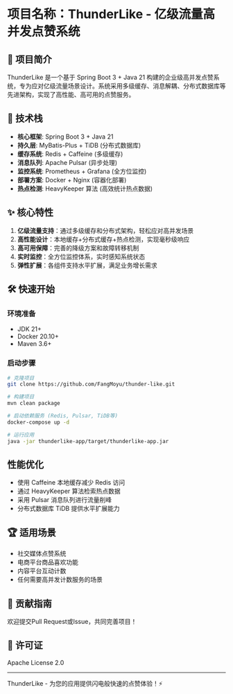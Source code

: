 # 项目名称：ThunderLike - 亿级流量高并发点赞系统

## 🌟 项目简介

ThunderLike 是一个基于 Spring Boot 3 + Java 21 构建的企业级高并发点赞系统，专为应对亿级流量场景设计。系统采用多级缓存、消息解耦、分布式数据库等先进架构，实现了高性能、高可用的点赞服务。

## 🚀 技术栈

- **核心框架**: Spring Boot 3 + Java 21
- **持久层**: MyBatis-Plus + TiDB (分布式数据库)
- **缓存系统**: Redis + Caffeine (多级缓存)
- **消息队列**: Apache Pulsar (异步处理)
- **监控系统**: Prometheus + Grafana (全方位监控)
- **部署方案**: Docker + Nginx (容器化部署)
- **热点检测**: HeavyKeeper 算法 (高效统计热点数据)

## ✨ 核心特性

1. **亿级流量支持**：通过多级缓存和分布式架构，轻松应对高并发场景
2. **高性能设计**：本地缓存+分布式缓存+热点检测，实现毫秒级响应
3. **高可用保障**：完善的降级方案和故障转移机制
4. **实时监控**：全方位监控体系，实时感知系统状态
5. **弹性扩展**：各组件支持水平扩展，满足业务增长需求

## 🛠️ 快速开始

### 环境准备

- JDK 21+
- Docker 20.10+
- Maven 3.6+

### 启动步骤

```bash
# 克隆项目
git clone https://github.com/FangMoyu/thunder-like.git

# 构建项目
mvn clean package

# 启动依赖服务 (Redis, Pulsar, TiDB等)
docker-compose up -d

# 运行应用
java -jar thunderlike-app/target/thunderlike-app.jar
```
## 性能优化
+ 使用 Caffeine 本地缓存减少 Redis 访问
+ 通过 HeavyKeeper 算法检索热点数据
+ 采用 Pulsar 消息队列进行流量削峰
+ 分布式数据库 TiDB 提供水平扩展能力

## 🏆 适用场景

- 社交媒体点赞系统
- 电商平台商品喜欢功能
- 内容平台互动计数
- 任何需要高并发计数服务的场景

## 🤝 贡献指南

欢迎提交Pull Request或Issue，共同完善项目！

## 📄 许可证

Apache License 2.0

---

ThunderLike - 为您的应用提供闪电般快速的点赞体验！⚡